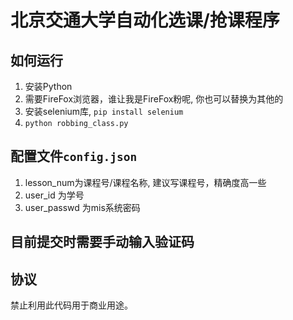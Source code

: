 # 北京交通大学自动化选课/抢课程序

## 如何运行

1. 安装Python
2. 需要FireFox浏览器，谁让我是FireFox粉呢, 你也可以替换为其他的
3. 安装selenium库, `pip install selenium`
4. `python robbing_class.py`

## 配置文件`config.json`

1. lesson_num为课程号/课程名称, 建议写课程号，精确度高一些
2. user_id 为学号
3. user_passwd 为mis系统密码

## 目前提交时需要手动输入验证码

## 协议

禁止利用此代码用于商业用途。